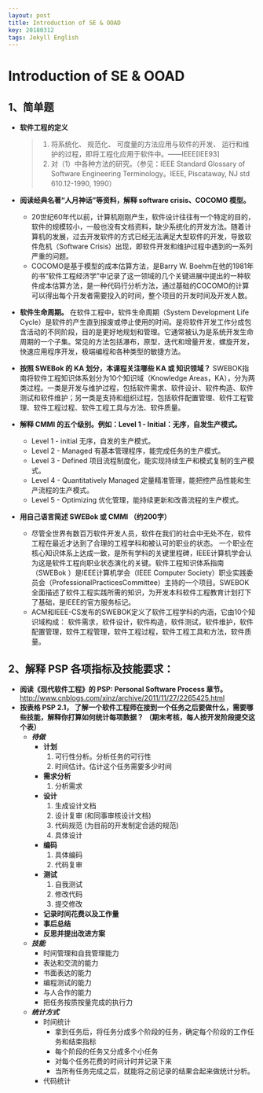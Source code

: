 ```yaml
---
layout: post
title: Introduction of SE & OOAD
key: 20180312
tags: Jekyll English
---
```


# Introduction of SE & OOAD
## 1、简单题

* **软件工程的定义**
  >1. 将系统化、 规范化、 可度量的方法应用与软件的开发、 运行和维护的过程，即将工程化应用于软件中。——IEEE[IEE93]
  >2. 对（1）中各种方法的研究。（参见：IEEE Standard Glossary of Software Engineering Terminology。IEEE, Piscataway, NJ std 610.12-1990, 1990）

* **阅读经典名著“人月神话”等资料，解释 software crisis、COCOMO 模型。**
  * 20世纪60年代以前，计算机刚刚产生，软件设计往往有一个特定的目的，软件的规模较小，一般也没有文档资料，缺少系统化的开发方法。随着计算机的发展，过去开发软件的方式已经无法满足大型软件的开发，导致软件危机（Software Crisis）出现，即软件开发和维护过程中遇到的一系列严重的问题。
  * COCOMO是基于模型的成本估算方法，是Barry W. Boehm在他的1981年的书“软件工程经济学”中记录了这一领域的几个关键进展中提出的一种软件成本估算方法，是一种代码行分析方法，通过基础的COCOMO的计算可以得出每个开发者需要投入的时间，整个项目的开发时间及开发人数。 

* **软件生命周期。**
  在软件工程中，软件生命周期（System Development Life Cycle）是软件的产生直到报废或停止使用的时间。是将软件开发工作分成包含活动的不同阶段，目的是更好地规划和管理。它通常被认为是系统开发生命周期的一个子集。常见的方法包括瀑布，原型，迭代和增量开发，螺旋开发，快速应用程序开发，极端编程和各种类型的敏捷方法。

* **按照 SWEBok 的 KA 划分，本课程关注哪些 KA 或 知识领域？**
  SWEBOK指南将软件工程知识体系划分为10个知识域（Knowledge Areas，KA），分为两类过程。一类是开发与维护过程，包括软件需求、软件设计、软件构造、软件测试和软件维护；另一类是支持和组织过程，包括软件配置管理、软件工程管理、软件工程过程、软件工程工具与方法、软件质量。

* **解释 CMMI 的五个级别。例如：Level 1 - Initial：无序，自发生产模式。**
  * Level 1 - initial 无序，自发的生产模式。
  * Level 2 - Managed 有基本管理程序，能完成任务的生产模式。
  * Level 3 - Defined 项目流程制度化，能实现持续生产和模式复制的生产模式。
  * Level 4 - Quantitatively Managed 定量精准管理，能把控产品性能和生产流程的生产模式。
  * Level 5 - Optimizing 优化管理，能持续更新和改善流程的生产模式。

* **用自己语言简述 SWEBok 或 CMMI （约200字）**
  * 尽管全世界有数百万软件开发人员，软件在我们的社会中无处不在，软件工程在最近才达到了合理的工程学科和被认可的职业的状态。 一个职业在核心知识体系上达成一致，是所有学科的关键里程碑，IEEE计算机学会认为这是软件工程向职业状态演化的关键。软件工程知识体系指南（SWEBok ）是IEEE计算机学会（IEEE Computer Society）职业实践委员会（ProfessionalPracticesCommittee）主持的一个项目。SWEBOK全面描述了软件工程实践所需的知识，为开发本科软件工程教育计划打下了基础，是IEEE的官方服务标记。
  * ACM和IEEE-CS发布的SWEBOK定义了软件工程学科的内涵，它由10个知识域构成：
  软件需求，软件设计，软件构造，软件测试，软件维护，软件配置管理，软件工程管理，软件工程过程，软件工程工具和方法，软件质量。

## 2、解释 PSP 各项指标及技能要求：
* **阅读《现代软件工程》的 PSP: Personal Software Process 章节。** http://www.cnblogs.com/xinz/archive/2011/11/27/2265425.html
* **按表格 PSP 2.1， 了解一个软件工程师在接到一个任务之后要做什么，需要哪些技能，解释你打算如何统计每项数据？ （期末考核，每人按开发阶段提交这个表）**
  * ***待做***
    * **计划**
      1. 可行性分析。分析任务的可行性
      2. 时间估计。估计这个任务需要多少时间
    * **需求分析**
      1. 分析需求
    * **设计**
      1. 生成设计文档 
      2. 设计复审 (和同事审核设计文档) 
      3. 代码规范 (为目前的开发制定合适的规范) 
      4. 具体设计
    * **编码**
      1. 具体编码 
      2. 代码复审 
    * **测试**
      1. 自我测试
      2. 修改代码
      3. 提交修改
    * **记录时间花费以及工作量**
    * **事后总结**
    * **反思并提出改进方案**
  * ***技能***
    * 时间管理和自我管理能力
    * 表达和交流的能力
    * 书面表达的能力
    * 编程测试的能力
    * 与人合作的能力
    * 把任务按质按量完成的执行力
  * ***统计方式***
    * 时间统计
      * 拿到任务后，将任务分成多个阶段的任务，确定每个阶段的工作任务和结束指标
      * 每个阶段的任务又分成多个小任务
      * 对每个任务花费的时间计时并记录下来
      * 当所有任务完成之后，就能将之前记录的结果合起来做统计分析。
    * 代码统计
